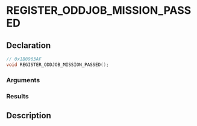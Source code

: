 # REGISTER_ODDJOB_MISSION_PASSED

## Declaration
```cpp
// 0x1B0963AF
void REGISTER_ODDJOB_MISSION_PASSED();
```

### Arguments

### Results

## Description

